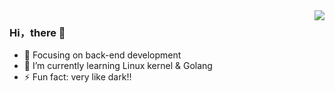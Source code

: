 <!--
**andream7/andream7** is a ✨ _special_ ✨ repository because its `README.md` (this file) appears on your GitHub profile.

Here are some ideas to get you started:

- 🔭 I’m currently working on ...
- 🌱 I’m currently learning ...
- 👯 I’m looking to collaborate on ...
- 🤔 I’m looking for help with ...
- 💬 Ask me about ...
- 📫 How to reach me: ...
- 😄 Pronouns: ...
- ⚡ Fun fact: ...
-->

<img align="right" src="https://github-readme-stats.vercel.app/api?username=andream7&show_icons=true&icon_color=CE1D2D&text_color=718096&bg_color=ffffff&hide_title=true" />

### Hi，there 👋

- :orange_book: Focusing on back-end development 
- 🌱 I’m currently learning Linux kernel & Golang
- ⚡ Fun fact: very like dark!!
